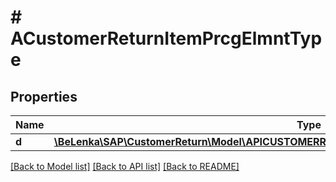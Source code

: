 # # ACustomerReturnItemPrcgElmntType

## Properties

Name | Type | Description | Notes
------------ | ------------- | ------------- | -------------
**d** | [**\BeLenka\SAP\CustomerReturn\Model\APICUSTOMERRETURNSRVACustomerReturnItemPrcgElmntType**](APICUSTOMERRETURNSRVACustomerReturnItemPrcgElmntType.md) |  | [optional]

[[Back to Model list]](../../README.md#models) [[Back to API list]](../../README.md#endpoints) [[Back to README]](../../README.md)

